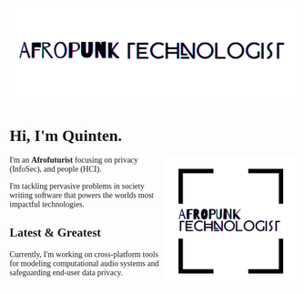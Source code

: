 ![Afropunk Technologist](https://github.com/AfropunkTechnologist/AfropunkTechnologist/blob/master/assets/images/afropunk-technologist.png)

<h1 style="font-family: 'Lora'">Hi, I'm Quinten.</h1>
<img src="https://github.com/AfropunkTechnologist/AfropunkTechnologist/blob/master/assets/images/afropunk-logo.svg" align="right" width="230">
<p style="font-family: 'Poppins'">I'm an <strong>Afrofuturist</strong> focusing on privacy (InfoSec), and people (HCI).</p>
<p style="font-family: 'Poppins'">I'm tackling pervasive problems in society writing software that powers the worlds most impactful technologies.

<h2 class="heading-section" style="font-family: 'Poppins; font-size: 14vw; font-weight:900'"><strong>Latest &</strong> <span style="font-family: 'Lora'">Greatest</span></h2>
<p style="font-family: 'Poppins'">
Currently, I'm working on cross-platform tools for modeling computational audio systems and safeguarding end-user data privacy.  
</p>


